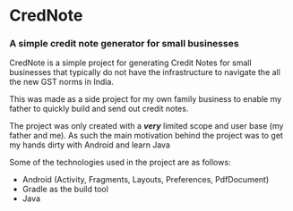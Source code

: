 # CredNote
### A simple credit note generator for small businesses

CredNote is a simple project for generating Credit Notes for small businesses that typically do not have the infrastructure to navigate the all the new GST norms in India. 

This was made as a side project for my own family business to enable my father to quickly build and send out credit notes.

The project was only created with a **_very_** limited scope and user base (my father and me). As such the main motivation behind the project was to get my hands dirty with Android and learn Java

Some of the technologies used in the project are as follows:
- Android (Activity, Fragments, Layouts, Preferences, PdfDocument)
- Gradle as the build tool
- Java